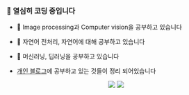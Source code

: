 ### 👋 열심히 코딩 중입니다

- 🌱 Image processing과 Computer vision을 공부하고 있습니다

- 🌱 자연어 전처리, 자연어에 대해 공부하고 있습니다

- 🌱 머신러닝, 딥러닝을 공부하고 있습니다

- [개인 블로그](https://blog.naver.com/kimmin2_)에 공부하고 있는 것들이 정리 되어있습니다


<p align="center">
<a href="https://blog.naver.com/kimmin2_"><img src="https://img.shields.io/badge/-Tech%20Blog-green"/></a>
<a href="mailto: kimminyi22@gmail.com" title="mini's mail : kimminyi22@gmail.com"><img src="https://img.shields.io/badge/-G%20mail-red"></a>
</p>

<!--
**kim-mini/kim-mini** is a ✨ _special_ ✨ repository because its `README.md` (this file) appears on your GitHub profile.

Here are some ideas to get you started:

- 🔭 I’m currently working on ...
- 🌱 I’m currently learning ...
- 👯 I’m looking to collaborate on ...
- 🤔 I’m looking for help with ...
- 💬 Ask me about ...
- 📫 How to reach me: ...
- 😄 Pronouns: ...
- ⚡ Fun fact: ...
-->
